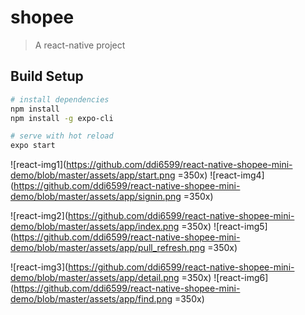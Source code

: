# shopee

> A react-native project

## Build Setup

``` bash
# install dependencies
npm install
npm install -g expo-cli

# serve with hot reload
expo start
```

![react-img1](https://github.com/ddi6599/react-native-shopee-mini-demo/blob/master/assets/app/start.png =350x)  ![react-img4](https://github.com/ddi6599/react-native-shopee-mini-demo/blob/master/assets/app/signin.png =350x)

![react-img2](https://github.com/ddi6599/react-native-shopee-mini-demo/blob/master/assets/app/index.png =350x)  ![react-img5](https://github.com/ddi6599/react-native-shopee-mini-demo/blob/master/assets/app/pull_refresh.png =350x)

![react-img3](https://github.com/ddi6599/react-native-shopee-mini-demo/blob/master/assets/app/detail.png =350x)  ![react-img6](https://github.com/ddi6599/react-native-shopee-mini-demo/blob/master/assets/app/find.png =350x)
